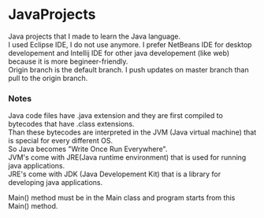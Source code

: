# JavaProjects
Java projects that I made to learn the Java language.<br/>
I used Eclipse IDE, I do not use anymore. I prefer NetBeans IDE for desktop developement and Intellij IDE for other java developement (like web) because it is more begineer-friendly.<br/>
Origin branch is the default branch. I push updates on master branch than pull to the origin branch.<br/>

### Notes
Java code files have .java extension and they are first compiled to bytecodes that have .class extensions. <br/>
Than these bytecodes are interpreted in the JVM (Java virtual machine) that is special for every different OS. <br/>
So Java becomes "Write Once Run Everywhere". <br/>
JVM's come with JRE(Java runtime environment) that is used for running java applications. <br/>
JRE's come with JDK (Java Developement Kit) that is a library for developing java applications. <br/>

Main() method must be in the Main class and program starts from this Main() method. <br/>
